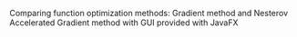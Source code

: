 Comparing function optimization methods: Gradient method and Nesterov Accelerated Gradient method with GUI provided with JavaFX
